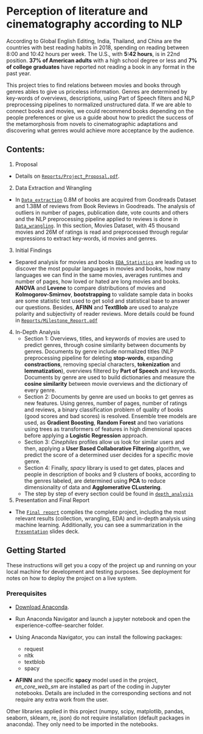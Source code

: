 # Perception of literature and cinematography according to NLP

According to Global English Editing, India, Thailand, and China are the countries with best reading habits in 2018, spending on reading between 8:00 and 10:42 hours per week. The U.S., with **5:42 hours**, is in 22nd position. **37% of American adults** with a high school degree or less and **7% of college graduates** have reported not reading a book in any format in the past year. 

This project tries to find relations between movies and books through genres ables to give us priceless information. Genres are determined by key-words of overviews, descriptions, using Part of Speech filters and NLP preprocessing pipelines to normalized unstructured data. If we are able to connect books and movies, we could recommend books depending on the people preferences or give us a guide about how to predict the success of the metamorphosis from novels to cinematographic adaptations and discovering what genres would achieve more acceptance by the audience. 

## Contents:
1. Proposal 
- Details on [`Reports/Project_Proposal.pdf`](./Reports/Project_Proposal.pdf).

2. Data Extraction and Wrangling
- In [`Data_extraction`](./Data_extraction) 0.8M of books are acquired from Goodreads Dataset and 1.38M of reviews from Book Reviews in Goodreads. The analysis of outliers in number of pages, publication date, vote counts and others and the NLP preprocessing pipeline applied to reviews is done in [`Data_wrangling`](./Data_wrangling). In this section, Movies Dataset, with 45 thousand movies and 26M of ratings is read and preprocessed through regular expressions to extract key-words, id movies and genres.

3. Initial Findings
- Separed analysis for movies and books [`EDA_Statistics`](./EDA_Statistics) are leading us to discover the most popular languages in movies and books, how many languages we can find in the same movies, averages runtimes and number of pages, how loved or hated are long movies and books. **ANOVA** and **Levene** to compare distributions of movies and **Kolmogorov-Smirnov**, **bootstrapping** to validate sample data in books are some statistic test used to get solid and statistical base to answer our questions. Besides, **AFINN** and **TextBlob** are used to analyze polarity and subjectivity of reader reviews. More details could be found in [`Reports/Milestone_Report.pdf`](./Reports/Milestone_Report.pdf) 

4. In-Depth Analysis
   - Section 1: Overviews, titles, and keywords of movies are used to predict genres, through cosine similarity between documents by genres. Documents by genre include normalized titles (NLP preprocessing pipeline for deleting **stop-words**, expanding **constractions**, removing special characters, **tokenization** and **lemmatization**), overviews filtered by **Part of Speech** and keywords. Documents by genre are used to build dictionaries and measure the **cosine similarity** between movie overviews and the dictionary of every genre. 
   - Section 2: Documents by genre are used un books to get genres as new features. Using genres, number of pages, number of ratings and reviews, a binary classification problem of quality of books (good scores and bad scores) is resolved. Ensemble tree models are used, as **Gradient Boosting**, **Random Forest** and two variations using trees as transformers of features in high dimensional spaces before applying a **Logistic Regression** approach.
   - Section 3: *Cinephiles* profiles allow us look for similar users and then, applying a **User Based Collaborative Filtering** algorithm, we predict the score of a determined user decides for a specific movie genre.
   - Section 4: Finally, *spacy* library is used to get dates, places and people in description of books and 9 clusters of books, according to the genres labeled, are determined using **PCA** to reduce dimensionality of data and **Agglomerative CLustering**. 
   - The step by step of every section could be found in [`depth_analysis`](./depth_analysis)
7. Presentation and Final Report
- The [`Final report`](./Reports/Capstone2_Final_Report.pdf) compiles the complete project, including the most relevant results (collection, wrangling, EDA) and in-depth analysis using machine learning. Additionally, you can see a summarization in the [`Presentation`](./Reports/Presentation.pdf) slides deck.


## Getting Started
These instructions will get you a copy of the project up and running on your local machine for development and testing purposes. See deployment for notes on how to deploy the project on a live system.

### Prerequisites
- [Download Anaconda](https://www.anaconda.com/distribution/).
- Run Anaconda Navigator and launch a jupyter notebook and open the experience-coffee-searcher folder. 
- Using Anaconda Navigator, you can install the following packages:
  - request
  - nltk
  - textblob
  - spacy
 
 - **AFINN** and the specific **spacy** model used in the project, *en_core_web_sm* are installed as part of the coding in Jupyter notebooks. Details are included in the corresponding sections and not require any extra work from the user.

Other libraries applied in this project (numpy, scipy, matplotlib, pandas, seaborn, sklearn, re, json) do not require installation (default packages in anaconda). They only need to be imported in the notebooks.